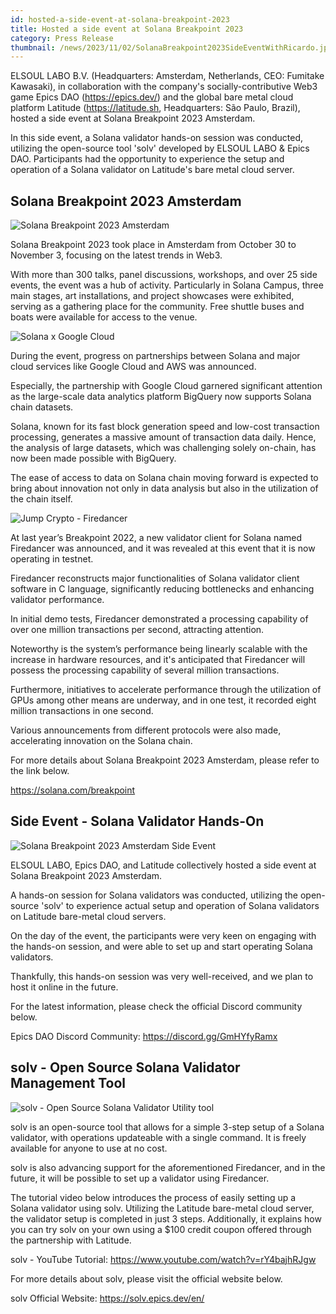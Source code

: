 ```yaml
---
id: hosted-a-side-event-at-solana-breakpoint-2023
title: Hosted a side event at Solana Breakpoint 2023
category: Press Release
thumbnail: /news/2023/11/02/SolanaBreakpoint2023SideEventWithRicardo.jpg
---
```


ELSOUL LABO B.V. (Headquarters: Amsterdam, Netherlands, CEO: Fumitake Kawasaki), in collaboration with the company's socially-contributive Web3 game Epics DAO (https://epics.dev/) and the global bare metal cloud platform Latitude (https://latitude.sh, Headquarters: São Paulo, Brazil), hosted a side event at Solana Breakpoint 2023 Amsterdam.

In this side event, a Solana validator hands-on session was conducted, utilizing the open-source tool 'solv' developed by ELSOUL LABO & Epics DAO. Participants had the opportunity to experience the setup and operation of a Solana validator on Latitude's bare metal cloud server.

## Solana Breakpoint 2023 Amsterdam

![Solana Breakpoint 2023 Amsterdam](/news/2023/10/23/Breakpoint2023WithDetails.png)

Solana Breakpoint 2023 took place in Amsterdam from October 30 to November 3, focusing on the latest trends in Web3.

With more than 300 talks, panel discussions, workshops, and over 25 side events, the event was a hub of activity. Particularly in Solana Campus, three main stages, art installations, and project showcases were exhibited, serving as a gathering place for the community. Free shuttle buses and boats were available for access to the venue.

![Solana x Google Cloud](/news/2023/11/02/GoogleCloudxSolana.jpg)

During the event, progress on partnerships between Solana and major cloud services like Google Cloud and AWS was announced.

Especially, the partnership with Google Cloud garnered significant attention as the large-scale data analytics platform BigQuery now supports Solana chain datasets.

Solana, known for its fast block generation speed and low-cost transaction processing, generates a massive amount of transaction data daily. Hence, the analysis of large datasets, which was challenging solely on-chain, has now been made possible with BigQuery.

The ease of access to data on Solana chain moving forward is expected to bring about innovation not only in data analysis but also in the utilization of the chain itself.

![Jump Crypto - Firedancer](/news/2023/11/02/FiredancerTestnetLive.jpg)

At last year’s Breakpoint 2022, a new validator client for Solana named Firedancer was announced, and it was revealed at this event that it is now operating in testnet.

Firedancer reconstructs major functionalities of Solana validator client software in C language, significantly reducing bottlenecks and enhancing validator performance.

In initial demo tests, Firedancer demonstrated a processing capability of over one million transactions per second, attracting attention.

Noteworthy is the system’s performance being linearly scalable with the increase in hardware resources, and it's anticipated that Firedancer will possess the processing capability of several million transactions.

Furthermore, initiatives to accelerate performance through the utilization of GPUs among other means are underway, and in one test, it recorded eight million transactions in one second.

Various announcements from different protocols were also made, accelerating innovation on the Solana chain.

For more details about Solana Breakpoint 2023 Amsterdam, please refer to the link below.

https://solana.com/breakpoint

## Side Event - Solana Validator Hands-On

![Solana Breakpoint 2023 Amsterdam Side Event](/news/2023/11/02/SolanaBreakpoint2023SideEventHandsOn.jpg)

ELSOUL LABO, Epics DAO, and Latitude collectively hosted a side event at Solana Breakpoint 2023 Amsterdam.

A hands-on session for Solana validators was conducted, utilizing the open-source 'solv' to experience actual setup and operation of Solana validators on Latitude bare-metal cloud servers.

On the day of the event, the participants were very keen on engaging with the hands-on session, and were able to set up and start operating Solana validators.

Thankfully, this hands-on session was very well-received, and we plan to host it online in the future.

For the latest information, please check the official Discord community below.

Epics DAO Discord Community: https://discord.gg/GmHYfyRamx

## solv - Open Source Solana Validator Management Tool

![solv - Open Source Solana Validator Utility tool](/news/2023/11/02/LaunchSolanaValidatorIn3StepsEN.png)

solv is an open-source tool that allows for a simple 3-step setup of a Solana validator, with operations updateable with a single command. It is freely available for anyone to use at no cost.

solv is also advancing support for the aforementioned Firedancer, and in the future, it will be possible to set up a validator using Firedancer.

The tutorial video below introduces the process of easily setting up a Solana validator using solv. Utilizing the Latitude bare-metal cloud server, the validator setup is completed in just 3 steps. Additionally, it explains how you can try solv on your own using a $100 credit coupon offered through the partnership with Latitude.

solv - YouTube Tutorial: https://www.youtube.com/watch?v=rY4bajhRJgw

For more details about solv, please visit the official website below.

solv Official Website: https://solv.epics.dev/en/
